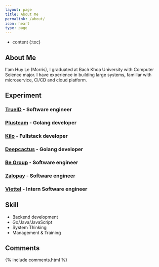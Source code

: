 ```yaml
---
layout: page
title: About Me
permalink: /about/
icon: heart
type: page
---
```


* content
{:toc}

## About Me

I'am Huy Le (Morris), I graduated at Bach Khoa University with Computer Science major. I have experience in building large systems, familiar with microservice, CI/CD and cloud platform.

## Experiment

### [TrueID](https://trueid.ai) - Software engineer
### [Plusteam](https://plusteam.io) - Golang developer
### [Kilo](https://kilo.vn) - Fullstack developer
### [Deepcactus](https://github.com/aicactus) - Golang developer
### [Be Group](https://be.com.vn) - Software engineer
### [Zalopay](https://engineering.zalopay.vn) - Software engineer
### [Viettel](https://solutions.viettel.vn) - Intern Software engineer


## Skill
- Backend development
- Go/Java/JavaScript
- System Thinking
- Management & Training


## Comments

{% include comments.html %}
